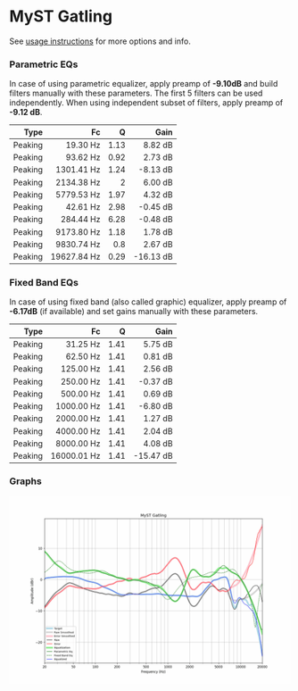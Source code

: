 # MyST Gatling
See [usage instructions](https://github.com/jaakkopasanen/AutoEq#usage) for more options and info.

### Parametric EQs
In case of using parametric equalizer, apply preamp of **-9.10dB** and build filters manually
with these parameters. The first 5 filters can be used independently.
When using independent subset of filters, apply preamp of **-9.12 dB**.

| Type    | Fc          |    Q | Gain      |
|--------:|------------:|-----:|----------:|
| Peaking | 19.30 Hz    | 1.13 | 8.82 dB   |
| Peaking | 93.62 Hz    | 0.92 | 2.73 dB   |
| Peaking | 1301.41 Hz  | 1.24 | -8.13 dB  |
| Peaking | 2134.38 Hz  | 2    | 6.00 dB   |
| Peaking | 5779.53 Hz  | 1.97 | 4.32 dB   |
| Peaking | 42.61 Hz    | 2.98 | -0.45 dB  |
| Peaking | 284.44 Hz   | 6.28 | -0.48 dB  |
| Peaking | 9173.80 Hz  | 1.18 | 1.78 dB   |
| Peaking | 9830.74 Hz  | 0.8  | 2.67 dB   |
| Peaking | 19627.84 Hz | 0.29 | -16.13 dB |

### Fixed Band EQs
In case of using fixed band (also called graphic) equalizer, apply preamp of **-6.17dB**
(if available) and set gains manually with these parameters.

| Type    | Fc          |    Q | Gain      |
|--------:|------------:|-----:|----------:|
| Peaking | 31.25 Hz    | 1.41 | 5.75 dB   |
| Peaking | 62.50 Hz    | 1.41 | 0.81 dB   |
| Peaking | 125.00 Hz   | 1.41 | 2.56 dB   |
| Peaking | 250.00 Hz   | 1.41 | -0.37 dB  |
| Peaking | 500.00 Hz   | 1.41 | 0.69 dB   |
| Peaking | 1000.00 Hz  | 1.41 | -6.80 dB  |
| Peaking | 2000.00 Hz  | 1.41 | 1.27 dB   |
| Peaking | 4000.00 Hz  | 1.41 | 2.04 dB   |
| Peaking | 8000.00 Hz  | 1.41 | 4.08 dB   |
| Peaking | 16000.01 Hz | 1.41 | -15.47 dB |

### Graphs
![](./MyST%20Gatling.png)